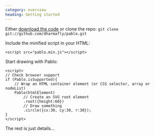```yaml
--- 
category: overview
heading: Getting started
---
```



Either [download the code](#download) or clone the repo:
`git clone git://github.com/dharmafly/pablo.git`

Include the minified script in your HTML:

	<script src="pablo.min.js"></script>


Start drawing with Pablo:
	
	<script>
	// Check browser support
	if (Pablo.isSupported){
		// Wrap an HTML container element (or CSS selector, array or nodeList)
		Pablo(htmlElement)
			// Create an SVG root element
			.root({height:60})
			// Draw something
			.circle({cx:30, cy:30, r:30});
	}
	</script>

The rest is just details...